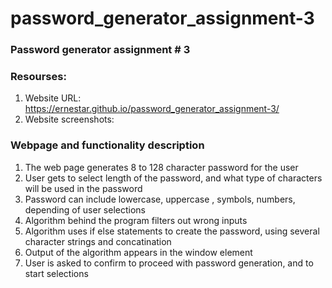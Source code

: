 # password_generator_assignment-3
 ### Password generator assignment # 3 
 ### Resourses:
 1. Website URL: https://ernestar.github.io/password_generator_assignment-3/
 2. Website screenshots:
 
### Webpage and functionality description
 1. The web page generates 8 to 128 character password for the user 
 2. User gets to select length of the password, and what type of characters will be used in the password
 3. Password can include lowercase, uppercase , symbols, numbers, depending of user selections 
 4. Algorithm behind the program filters out wrong inputs 
 5. Algorithm uses if else statements to create the password, using several character strings and concatination
 6. Output of the algorithm appears in the window element 
 7. User is asked to confirm to proceed with password generation, and to start selections



